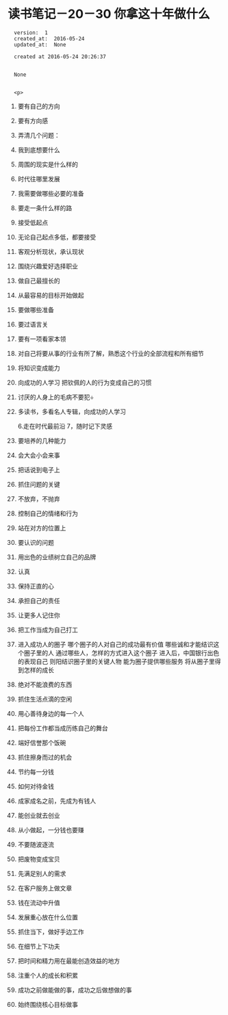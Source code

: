 
  # 读书笔记－20－30 你拿这十年做什么

      version:  1
      created_at:  2016-05-24
      updated_at:  None

      created at 2016-05-24 20:26:37 


      None


      <p>
      
1. 要有自己的方向
1. 要有方向感
1. 弄清几个问题：
2. 我到底想要什么
3. 周围的现实是什么样的
4. 时代往哪里发展
5. 我需要做哪些必要的准备
6. 要走一条什么样的路
2. 接受低起点
1. 无论自己起点多低，都要接受
2. 客观分析现状，承认现状

3. 围绕兴趣爱好选择职业
4. 做自己最擅长的
5. 从最容易的目标开始做起
2. 要做哪些准备
1. 要过语言关
2. 要有一项看家本领
3. 对自己将要从事的行业有所了解，熟悉这个行业的全部流程和所有细节
4. 将知识变成能力
5. 向成功的人学习
把钦佩的人的行为变成自己的习惯
1. 讨厌的人身上的毛病不要犯÷
2. 多读书，多看名人专辑，向成功的人学习

	6.走在时代最前沿
	7，随时记下灵感

3. 要培养的几种能力
1. 会大会小会来事
2. 把话说到电子上
3. 抓住问题的关键
4. 不放弃，不抛弃
5. 控制自己的情绪和行为
6. 站在对方的位置上

4. 要认识的问题
1. 用出色的业绩树立自己的品牌
2. 认真
3. 保持正直的心
4. 承担自己的责任
5. 让更多人记住你
6. 把工作当成为自己打工
7. 进入成功人的圈子
		哪个圈子的人对自己的成功最有价值
		哪些诚和才能结识这个圈子里的人
		通过哪些人，怎样的方式进入这个圈子
		进入后，中国银行出色的表现自己
		则阳结识圈子里的关键人物
		能为圈子提供哪些服务
		将从圈子里得到怎样的成长
		
5. 绝对不能浪费的东西
1. 抓住生活点滴的空闲
2. 用心善待身边的每一个人
3. 把每份工作都当成历练自己的舞台
4. 端好信誉那个饭碗
5. 抓住擦身而过的机会
6. 节约每一分钱
6. 如何对待金钱
1. 成家成名之前，先成为有钱人
2. 能创业就去创业
3. 从小做起，一分钱也要赚
4. 不要随波逐流
5. 把废物变成宝贝
6. 先满足别人的需求
7. 在客户服务上做文章
8. 钱在流动中升值
7. 发展重心放在什么位置
1. 抓住当下，做好手边工作
2. 在细节上下功夫
3. 把时间和精力用在最能创造效益的地方
4. 注重个人的成长和积累
5. 成功之前做能做的事，成功之后做想做的事
6. 始终围绕核心目标做事
      </p>

  
